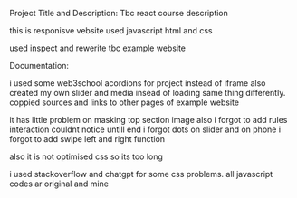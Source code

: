 Project Title and Description:
Tbc react course description

this is responisve vebsite 
used javascript html and css 

used inspect and rewerite tbc example website


Documentation:

i used some web3school acordions for project
instead of iframe
also created my own slider 
and media insead of loading same thing differently.
coppied sources and links to other pages of example website

it has little problem on masking top section image 
also i forgot to add rules interaction couldnt notice untill end 
i forgot dots on slider and on phone i forgot to add swipe left and right function

also it is not optimised css so its too long 

i used stackoverflow and chatgpt for some css problems.
all javascript codes ar original and mine

